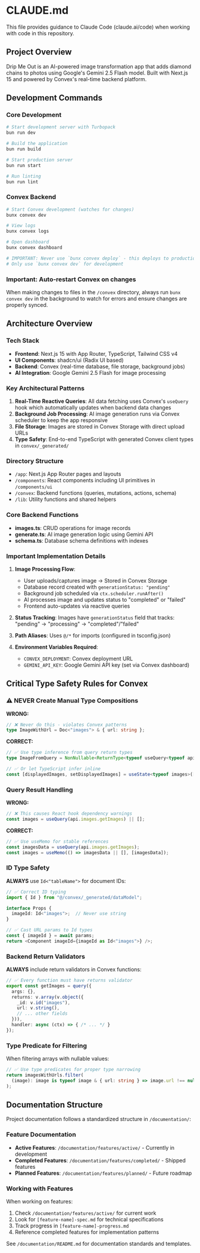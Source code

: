 # CLAUDE.md

This file provides guidance to Claude Code (claude.ai/code) when working with code in this repository.

## Project Overview

Drip Me Out is an AI-powered image transformation app that adds diamond chains to photos using Google's Gemini 2.5 Flash model. Built with Next.js 15 and powered by Convex's real-time backend platform.

## Development Commands

### Core Development
```bash
# Start development server with Turbopack
bun run dev

# Build the application
bun run build

# Start production server
bun run start

# Run linting
bun run lint
```

### Convex Backend
```bash
# Start Convex development (watches for changes)
bunx convex dev

# View logs
bunx convex logs

# Open dashboard
bunx convex dashboard

# IMPORTANT: Never use `bunx convex deploy` - this deploys to production
# Only use `bunx convex dev` for development
```

### Important: Auto-restart Convex on changes
When making changes to files in the `/convex` directory, always run `bunx convex dev` in the background to watch for errors and ensure changes are properly synced.

## Architecture Overview

### Tech Stack
- **Frontend**: Next.js 15 with App Router, TypeScript, Tailwind CSS v4
- **UI Components**: shadcn/ui (Radix UI based)
- **Backend**: Convex (real-time database, file storage, background jobs)
- **AI Integration**: Google Gemini 2.5 Flash for image processing

### Key Architectural Patterns

1. **Real-Time Reactive Queries**: All data fetching uses Convex's `useQuery` hook which automatically updates when backend data changes
2. **Background Job Processing**: AI image generation runs via Convex scheduler to keep the app responsive
3. **File Storage**: Images are stored in Convex Storage with direct upload URLs
4. **Type Safety**: End-to-end TypeScript with generated Convex client types in `convex/_generated/`

### Directory Structure

- `/app`: Next.js App Router pages and layouts
- `/components`: React components including UI primitives in `/components/ui`
- `/convex`: Backend functions (queries, mutations, actions, schema)
- `/lib`: Utility functions and shared helpers

### Core Backend Functions

- **images.ts**: CRUD operations for image records
- **generate.ts**: AI image generation logic using Gemini API
- **schema.ts**: Database schema definitions with indexes

### Important Implementation Details

1. **Image Processing Flow**:
   - User uploads/captures image → Stored in Convex Storage
   - Database record created with `generationStatus: "pending"`
   - Background job scheduled via `ctx.scheduler.runAfter()`
   - AI processes image and updates status to "completed" or "failed"
   - Frontend auto-updates via reactive queries

2. **Status Tracking**: Images have `generationStatus` field that tracks: "pending" → "processing" → "completed"/"failed"

3. **Path Aliases**: Uses `@/*` for imports (configured in tsconfig.json)

4. **Environment Variables Required**:
   - `CONVEX_DEPLOYMENT`: Convex deployment URL
   - `GEMINI_API_KEY`: Google Gemini API key (set via Convex dashboard)

## Critical Type Safety Rules for Convex

### ⚠️ NEVER Create Manual Type Compositions
**WRONG:**
```typescript
// ❌ Never do this - violates Convex patterns
type ImageWithUrl = Doc<"images"> & { url: string };
```

**CORRECT:**
```typescript
// ✅ Use type inference from query return types
type ImageFromQuery = NonNullable<ReturnType<typeof useQuery<typeof api.images.getImages>>>[number];

// ✅ Or let TypeScript infer inline
const [displayedImages, setDisplayedImages] = useState<typeof images>([]);
```

### Query Result Handling
**WRONG:**
```typescript
// ❌ This causes React hook dependency warnings
const images = useQuery(api.images.getImages) || [];
```

**CORRECT:**
```typescript
// ✅ Use useMemo for stable references
const imagesData = useQuery(api.images.getImages);
const images = useMemo(() => imagesData || [], [imagesData]);
```

### ID Type Safety
**ALWAYS** use `Id<"tableName">` for document IDs:
```typescript
// ✅ Correct ID typing
import { Id } from "@/convex/_generated/dataModel";

interface Props {
  imageId: Id<"images">;  // Never use string
}

// ✅ Cast URL params to Id types
const { imageId } = await params;
return <Component imageId={imageId as Id<"images">} />;
```

### Backend Return Validators
**ALWAYS** include return validators in Convex functions:
```typescript
// ✅ Every function must have returns validator
export const getImages = query({
  args: {},
  returns: v.array(v.object({
    _id: v.id("images"),
    url: v.string(),
    // ... other fields
  })),
  handler: async (ctx) => { /* ... */ }
});
```

### Type Predicate for Filtering
When filtering arrays with nullable values:
```typescript
// ✅ Use type predicates for proper type narrowing
return imagesWithUrls.filter(
  (image): image is typeof image & { url: string } => image.url !== null
);
```

## Documentation Structure

Project documentation follows a standardized structure in `/documentation/`:

### Feature Documentation
- **Active Features**: `/documentation/features/active/` - Currently in development
- **Completed Features**: `/documentation/features/completed/` - Shipped features
- **Planned Features**: `/documentation/features/planned/` - Future roadmap

### Working with Features
When working on features:
1. Check `/documentation/features/active/` for current work
2. Look for `[feature-name]-spec.md` for technical specifications
3. Track progress in `[feature-name]-progress.md`
4. Reference completed features for implementation patterns

See `/documentation/README.md` for documentation standards and templates.